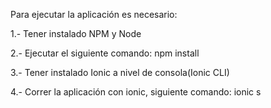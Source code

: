 Para ejecutar la aplicación es necesario:

1.- Tener instalado NPM y Node

2.- Ejecutar el siguiente comando: npm install

3.- Tener instalado Ionic a nivel de consola(Ionic CLI)

4.- Correr la aplicación con ionic, siguiente comando: ionic s
